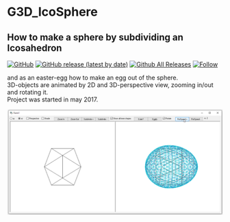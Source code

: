 # G3D_IcoSphere
## How to make a sphere by subdividing an Icosahedron  
  
[![GitHub](https://img.shields.io/github/license/OlimilO1402/G3D_IcoSphere?style=plastic)](https://github.com/OlimilO1402/G3D_IcoSphere/blob/master/LICENSE)
[![GitHub release (latest by date)](https://img.shields.io/github/v/release/OlimilO1402/G3D_IcoSphere?style=plastic)](https://github.com/OlimilO1402/G3D_IcoSphere/releases/latest)
[![Github All Releases](https://img.shields.io/github/downloads/OlimilO1402/G3D_IcoSphere/total.svg)](https://github.com/OlimilO1402/G3D_IcoSphere/releases/download/v2.5.0.4/v2.5.0.4.zip)
[![Follow](https://img.shields.io/github/followers/OlimilO1402.svg?style=social&label=Follow&maxAge=2592000)](https://github.com/OlimilO1402/G3D_IcoSphere/watchers)
  
and as an easter-egg how to make an egg out of the sphere.  
3D-objects are animated by 2D and 3D-perspective view, zooming in/out and rotating it.  
Project was started in may 2017.  
  
![IcoSphere.png Image](Resources/IcoSphere.png "IcoSphere.png Image")